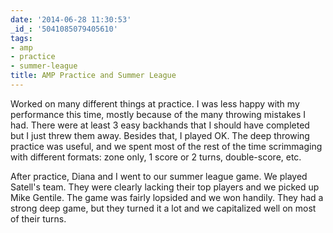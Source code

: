 ```yaml
---
date: '2014-06-28 11:30:53'
_id_: '5041085079405610'
tags:
- amp
- practice
- summer-league
title: AMP Practice and Summer League
---
```


Worked on many different things at practice. I was less happy with my performance this time, mostly because of the many throwing mistakes I had. There were at least 3 easy backhands that I should have completed but I just threw them away. Besides that, I played OK. The deep throwing practice was useful, and we spent most of the rest of the time scrimmaging with different formats: zone only, 1 score or 2 turns, double-score, etc. 

After practice, Diana and I went to our summer league game. We played Satell's team. They were clearly lacking their top players and we picked up Mike Gentile. The game was fairly lopsided and we won handily. They had a strong deep game, but they turned it a lot and we capitalized well on most of their turns. 

